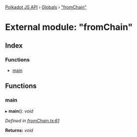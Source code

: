 [Polkadot JS API](../README.md) › [Globals](../globals.md) › ["fromChain"](_fromchain_.md)

# External module: "fromChain"

## Index

### Functions

* [main](_fromchain_.md#main)

## Functions

###  main

▸ **main**(): *void*

*Defined in [fromChain.ts:61](https://github.com/polkadot-js/api/blob/b58823883/packages/typegen/src/fromChain.ts#L61)*

**Returns:** *void*
